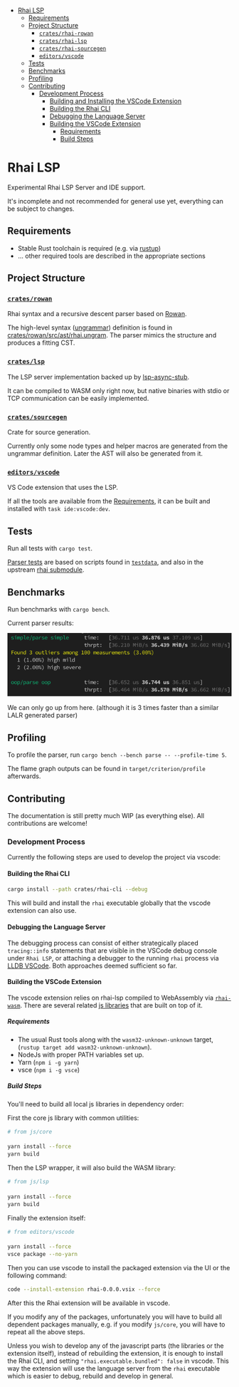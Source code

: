 - [Rhai LSP](#rhai-lsp)
  - [Requirements](#requirements)
  - [Project Structure](#project-structure)
    - [`crates/rhai-rowan`](#cratesrowan)
    - [`crates/rhai-lsp`](#crateslsp)
    - [`crates/rhai-sourcegen`](#cratessourcegen)
    - [`editors/vscode`](#editorsvscode)
  - [Tests](#tests)
  - [Benchmarks](#benchmarks)
  - [Profiling](#profiling)
  - [Contributing](#contributing)
    - [Development Process](#development-process)
      - [Building and Installing the VSCode Extension](#building-and-installing-the-vscode-extension)
      - [Building the Rhai CLI](#building-the-rhai-cli)
      - [Debugging the Language Server](#debugging-the-language-server)
      - [Building the VSCode Extension](#building-the-vscode-extension)
        - [Requirements](#requirements-1)
        - [Build Steps](#build-steps)

# Rhai LSP

Experimental Rhai LSP Server and IDE support.

It's incomplete and not recommended for general use yet, everything can be subject to changes.

## Requirements

- Stable Rust toolchain is required (e.g. via [rustup](https://rustup.rs/))
- ... other required tools are described in the appropriate sections

## Project Structure

### [`crates/rowan`](crates/rhai-rowan)

Rhai syntax and a recursive descent parser based on [Rowan](https://github.com/rust-analyzer/rowan).

The high-level syntax ([ungrammar](https://rust-analyzer.github.io/blog/2020/10/24/introducing-ungrammar.html)) definition is found in [crates/rowan/src/ast/rhai.ungram](crates/rhai-rowan/src/ast/rhai.ungram). The parser mimics the structure and produces a fitting CST.

### [`crates/lsp`](crates/rhai-lsp)

The LSP server implementation backed up by [lsp-async-stub](https://github.com/tamasfe/taplo/tree/master/crates/lsp-async-stub).

It can be compiled to WASM only right now, but native binaries with stdio or TCP communication can be easily implemented.

### [`crates/sourcegen`](crates/rhai-sourcegen)

Crate for source generation.

Currently only some node types and helper macros are generated from the ungrammar definition. Later the AST will also be generated from it.

### [`editors/vscode`](ide/vscode)

VS Code extension that uses the LSP.

If all the tools are available from the [Requirements](#requirements), it can be built and installed with `task ide:vscode:dev`.

## Tests

Run all tests with `cargo test`.

[Parser tests](crates/rhai-rowan/tests) are based on scripts found in [`testdata`](testdata), and also in the upstream [rhai submodule](rhai/scripts).

## Benchmarks

Run benchmarks with `cargo bench`.

Current parser results:

![bench](images/bench.png)

We can only go up from here. (although it is 3 times faster than a similar LALR generated parser)

## Profiling

To profile the parser, run `cargo bench --bench parse -- --profile-time 5`.

The flame graph outputs can be found in `target/criterion/profile` afterwards.

## Contributing

The documentation is still pretty much WIP (as everything else). All contributions are welcome!

### Development Process

Currently the following steps are used to develop the project via vscode:

#### Building the Rhai CLI

```sh
cargo install --path crates/rhai-cli --debug
```

This will build and install the `rhai` executable globally that the vscode extension can also use.

#### Debugging the Language Server

The debugging process can consist of either strategically placed `tracing::info` statements that are visible in the VSCode debug console under `Rhai LSP`, or attaching a debugger to the running `rhai` process via [LLDB VSCode](https://marketplace.visualstudio.com/items?itemName=lanza.lldb-vscode). Both approaches deemed sufficient so far.

#### Building the VSCode Extension

The vscode extension relies on rhai-lsp compiled to WebAssembly via [`rhai-wasm`](./crates/rhai-wasm). There are several related [js libraries](./js) that are built on top of it.

##### Requirements

- The usual Rust tools along with the `wasm32-unknown-unknown` target, (`rustup target add wasm32-unknown-unknown`).
- NodeJs with proper PATH variables set up.
- Yarn (`npm i -g yarn`)
- vsce (`npm i -g vsce`)

##### Build Steps

You'll need to build all local js libraries in dependency order:

First the core js library with common utilities:

```sh
# from js/core

yarn install --force
yarn build
```

Then the LSP wrapper, it will also build the WASM library:

```sh
# from js/lsp

yarn install --force
yarn build
```

Finally the extension itself:

```sh
# from editors/vscode

yarn install --force
vsce package --no-yarn
```

Then you can use vscode to install the packaged extension via the UI or the following command:

```sh
code --install-extension rhai-0.0.0.vsix --force
```

After this the Rhai extension will be available in vscode.

If you modify any of the packages, unfortunately you will have to build all dependent packages manually, e.g. if you modify `js/core`, you will have to repeat all the above steps.

Unless you wish to develop any of the javascript parts (the libraries or the extension itself), instead of rebuilding the extension, it is enough to install the Rhai CLI, and setting `"rhai.executable.bundled": false` in vscode. This way the extension will use the language server from the `rhai` executable which is easier to debug, rebuild and develop in general.
